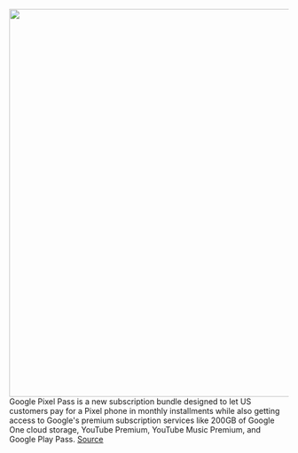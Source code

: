<img src='https://cdn.vox-cdn.com/thumbor/kQXQzwa_lGJgq7AbIJfDX5ARd0g=/0x0:2040x1360/1200x800/filters:focal(857x517:1183x843)/cdn.vox-cdn.com/uploads/chorus_image/image/70016175/bfarsace_211014_4802_0002.0.jpg' width='700px' /><br/>
Google Pixel Pass is a new subscription bundle designed to let US customers pay for a Pixel phone in monthly installments while also getting access to Google's premium subscription services like 200GB of Google One cloud storage, YouTube Premium, YouTube Music Premium, and Google Play Pass.
<a href='https://www.theverge.com/2021/10/19/22725981/google-pixel-pass-subscription-services-phone-monthly-payments-price'> Source <a/>